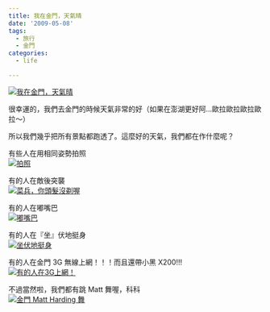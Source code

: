 ```yaml
---
title: 我在金門，天氣晴
date: '2009-05-08'
tags:
  - 旅行
  - 金門
categories:
  - life

---
```

[![我在金門，天氣晴](images/0.jpg)](http://www.flickr.com/photos/yurenju/3510874844/ "Flickr 上 yurenju 的 我在金門，天氣晴")  
  
很幸運的，我們去金門的時候天氣非常的好（如果在澎湖更好阿…歐拉歐拉歐拉歐拉～）  
  
所以我們幾乎把所有景點都跑透了。這麼好的天氣，我們都在作什麼呢？  
  
有些人在用相同姿勢拍照  
[![拍照](images/1.jpg)](http://www.flickr.com/photos/yurenju/3510904840/ "Flickr 上 yurenju 的 拍照")  
  
有的人在敵後突襲  
[![菜兵，你頭髮沒剃喔](images/2.jpg)](http://www.flickr.com/photos/yurenju/3510093395/ "Flickr 上 yurenju 的 菜兵，你頭髮沒剃喔")  
  
有的人在嘟嘴巴  
[![嘟嘴巴](images/3.jpg)](http://www.flickr.com/photos/yurenju/3510905124/ "Flickr 上 yurenju 的 嘟嘴巴")  
  
有的人在『坐』伏地挺身  
[![坐伏地挺身](images/4.jpg)](http://www.flickr.com/photos/yurenju/3510093769/ "Flickr 上 yurenju 的 坐伏地挺身")  
  
有的人在金門 3G 無線上網！！！而且還帶小黑 X200!!!  
[![有的人在3G上網！](images/5.jpg)](http://www.flickr.com/photos/yurenju/3510094901/ "Flickr 上 yurenju 的 有的人在3G上網！")  
  
不過當然啦，我們都有跳 Matt 舞喔，科科  
[![金門 Matt Harding 舞](images/6.jpg)](http://www.flickr.com/photos/yurenju/3500431153/ "Flickr 上 yurenju 的 金門 Matt Harding 舞")